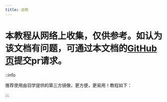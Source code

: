 ```yaml
---
title: 说明
---
```


# 本教程从网络上收集，仅供参考。如认为该文档有问题，可通过本文档的[GitHub页](https://github.com/ZengXiaoPi/Simpfun_Wiki)提交pr请求。

::info 

推荐使用由羽学提供的第三方镜像，更方便，更易用！教程如下：

:::
